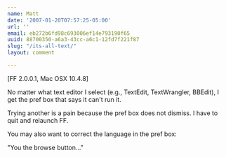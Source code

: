 ```yaml
---
name: Matt
date: '2007-01-20T07:57:25-05:00'
url: ''
email: eb272b6fd98c693006ef14e793190f65
uuid: 88700350-a6a3-43cc-a6c1-12fd7f221f87
slug: "/its-all-text/"
layout: comment

---
```


[FF 2.0.0.1, Mac OSX 10.4.8]

No matter what text editor I select (e.g., TextEdit, TextWrangler, BBEdit), I get the pref box that says it can't run it.

Trying another is a pain because the pref box does not dismiss. I have to quit and relaunch FF.

You may also want to correct the language in the pref box:

"You the browse button..."

